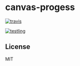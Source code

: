 # canvas-progess


[![travis](https://travis-ci.org/dominictarr/canvas-progess.png?branch=master)
](https://travis-ci.org/dominictarr/canvas-progess)

[![testling](http://ci.testling.com/dominictarr/canvas-progess.png)
](http://ci.testling.com/dominictarr/canvas-progess)

## License

MIT

